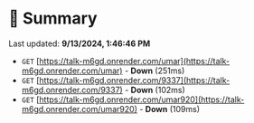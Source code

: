 # 📖 Summary
Last updated: **9/13/2024, 1:46:46 PM**

- `GET` [https://talk-m6gd.onrender.com/umar](https://talk-m6gd.onrender.com/umar) - **Down** (251ms)
- `GET` [https://talk-m6gd.onrender.com/9337](https://talk-m6gd.onrender.com/9337) - **Down** (102ms)
- `GET` [https://talk-m6gd.onrender.com/umar920](https://talk-m6gd.onrender.com/umar920) - **Down** (109ms)
